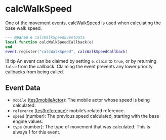 # calcWalkSpeed

One of the movement events, calcWalkSpeed is used when calculating the base walk speed.

```lua
--- @param e calcWalkSpeedEventData
local function calcWalkSpeedCallback(e)
end
event.register("calcWalkSpeed", calcWalkSpeedCallback)
```

!!! tip
	An event can be claimed by setting `e.claim` to `true`, or by returning `false` from the callback. Claiming the event prevents any lower priority callbacks from being called.

## Event Data

* `mobile` ([tes3mobileActor](../../types/tes3mobileActor)): The mobile actor whose speed is being calculated.
* `reference` ([tes3reference](../../types/tes3reference)): mobile’s related reference.
* `speed` (number): The previous speed calculated, starting with the base engine values.
* `type` (number): The type of movement that was calculated. This is always 1 for this event.

